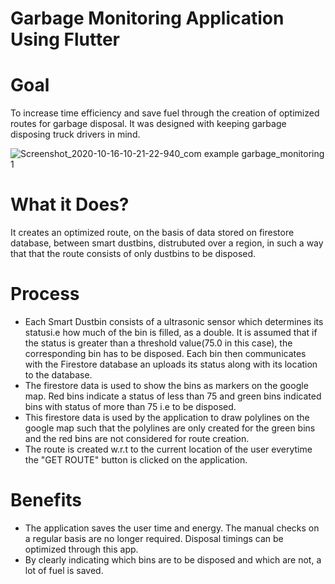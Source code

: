 # Garbage Monitoring Application Using Flutter

# Goal
To increase time efficiency and save fuel through the creation of optimized routes for garbage disposal. It was designed with keeping garbage disposing truck drivers in mind.

![Screenshot_2020-10-16-10-21-22-940_com example garbage_monitoring 1](https://user-images.githubusercontent.com/60594770/96215119-b7ebdb80-0f9a-11eb-8813-bdf94403cdb9.jpg)

# What it Does?
It creates an optimized route, on the basis of data stored on firestore database, between smart dustbins, distrubuted over a region, in such a way that that the route consists of only dustbins to be disposed. 

# Process
- Each Smart Dustbin consists of a ultrasonic sensor which determines its statusi.e how much of the bin is filled, as a double. It is assumed that if the status is greater than a threshold value(75.0 in this case), the corresponding bin has to be disposed. Each bin then communicates with the Firestore database an uploads its status along with its location to the database.
- The firestore data is used to show the bins as markers on the google map. Red bins indicate a status of less than 75 and green bins indicated bins with status of more than 75 i.e to be disposed.
- This firestore data is used by the application to draw polylines on the google map such that the polylines are only created for the green bins and the red bins are not considered for route creation.
- The route is created w.r.t to the current location of the user everytime the "GET ROUTE" button is clicked on the application.

# Benefits 
- The application saves the user time and energy. The manual checks on a regular basis are no longer required. Disposal timings can be optimized through this app.
- By clearly indicating which bins are to be disposed and which are not, a lot of fuel is saved.


